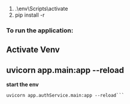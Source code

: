 1. .\env\Scripts\activate
2. pip install -r <path to requirement.txt>

### To run the application:

## Activate Venv

## uvicorn app.main:app --reload

**start the env**

````$env:ENVIRONMENT="development"
uvicorn app.authService.main:app --reload```
````
